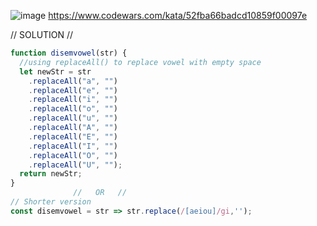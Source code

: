 ![image](https://github.com/user-attachments/assets/c374374d-4db3-4ec1-9561-6967758419c3)
https://www.codewars.com/kata/52fba66badcd10859f00097e 

// SOLUTION //
```javascript
function disemvowel(str) {
  //using replaceAll() to replace vowel with empty space
  let newStr = str
    .replaceAll("a", "")
    .replaceAll("e", "")
    .replaceAll("i", "")
    .replaceAll("o", "")
    .replaceAll("u", "")
    .replaceAll("A", "")
    .replaceAll("E", "")
    .replaceAll("I", "")
    .replaceAll("O", "")
    .replaceAll("U", "");
  return newStr;
}
              //   OR   //
// Shorter version 
const disemvowel = str => str.replace(/[aeiou]/gi,'');
```
